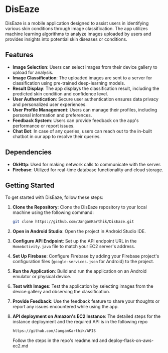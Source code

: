 # DisEaze

DisEaze is a mobile application designed to assist users in identifying various skin conditions through image classification. The app utilizes machine learning algorithms to analyze images uploaded by users and provides insights into potential skin diseases or conditions.

## Features

- **Image Selection**: Users can select images from their device gallery to upload for analysis.
- **Image Classification**: The uploaded images are sent to a server for classification using pre-trained deep-learning models.
- **Result Display**: The app displays the classification result, including the predicted skin condition and confidence level.
- **User Authentication**: Secure user authentication ensures data privacy and personalized user experiences.
- **User Profile Management**: Users can manage their profiles, including personal information and preferences.
- **Feedback System**: Users can provide feedback on the app's performance or report issues.
- **Chat Bot**: In case of any queries, users can reach out to the in-built chatbot in our app to resolve their queries.

## Dependencies

- **OkHttp**: Used for making network calls to communicate with the server.
- **Firebase**: Utilized for real-time database functionality and cloud storage.

## Getting Started

To get started with DisEaze, follow these steps:

1. **Clone the Repository**: Clone the DisEaze repository to your local machine using the following command:

    ```bash
    git clone https://github.com/JangamKarthik/DisEaze.git
    ```

2. **Open in Android Studio**: Open the project in Android Studio IDE.

3. **Configure API Endpoint**: Set up the API endpoint URL in the `HomeActivity.java` file to match your EC2 server's address.

4. **Set Up Firebase**: Configure Firebase by adding your Firebase project's configuration files (`google-services.json` for Android) to the project.

5. **Run the Application**: Build and run the application on an Android emulator or physical device.

6. **Test with Images**: Test the application by selecting images from the device gallery and observing the classification.

7. **Provide Feedback**: Use the feedback feature to share your thoughts or report any issues encountered while using the app.

8. **API deployment on Amazon's EC2 Instance**: The detailed steps for the instance deployment and the required API is in the following repo

    ```bash
    https://github.com/JangamKarthik/APIS
    ```
    Follow the steps in the repo's readme.md and deploy-flask-on-aws-ec2.md
